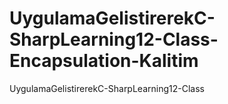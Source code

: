 # UygulamaGelistirerekC-SharpLearning12-Class-Encapsulation-Kalitim
UygulamaGelistirerekC-SharpLearning12-Class
